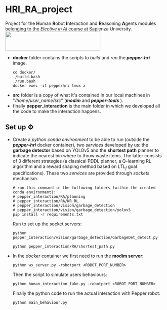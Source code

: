 # HRI_RA_project
Project for the **H**uman **R**obot **I**nteraction and **R**easoning **A**gents modules belonging to the *Elective in AI* course at Sapienza University.
<img src="https://i.imgur.com/FDRb0dM.png"  width="300" height="60">
* **docker** folder contains the scripts to *build* and *run* the ***pepper-hri*** image.
  ```
  cd docker/
  ./build.bash
  ./run.bash
  docker exec -it pepperhri tmux a
  ```
* **src** folder is a copy of what it's contained in our local machines in "*/home/user_name/src*" (***modim*** and ***pepper-tools*** ).
* finally **pepper_interaction** is the main folder in which we developed all the code to make the interaction happens.
## Set up ⚙
* Create a *python conda environment* to be able to run (outside the ***pepper-hri*** docker container), two *services* developed by us: the **garbage detector** based on YOLOv5 and the **shortest path** planner to indicate the nearest bin where to throw waste items. The latter consists of 3 different strategies (a classical PDDL planner, a Q-learning RL algorithm and a reward shaping method based on $LTL_f$ goal specifications). These two *services* are provided through *sockets* mechanism.
  ```
  # run this command in the following folders (within the created conda environment): 
  # pepper_interaction/RA/planning
  # pepper_interaction/RA/KR_RL
  # pepper_interaction/vision/garbage_detection
  # pepper_interaction/vision/garbage_detection/yolov5
  pip install -r requirements.txt
  ```
  Run to set up the socket servers:
  ```
  python pepper_interaction/vision/garbage_detection/GarbageDet_detect.py
  ```
  ```
  python pepper_interaction/RA/shortest_path.py
  ```
* In the *docker* container we first need to run the **modim server**:
  ```
  python ws_server.py -robotport <ROBOT_PORT_NUMBER>
  ```
  Then the script to simulate users behaviours:
  ```
  python human_interaction_fake.py -robotport <ROBOT_PORT_NUMBER>
  ```
  Finally the python code to run the actual interaction with Pepper robot:
  ```
  python main_behaviour.py
  ```

